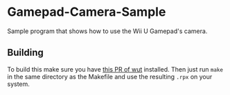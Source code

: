 # Gamepad-Camera-Sample
Sample program that shows how to use the Wii U Gamepad's camera.

## Building
To build this make sure you have [this PR of wut](https://github.com/devkitPro/wut/pull/329) installed. Then just run `make` in the same directory as the Makefile and use the resulting `.rpx` on your system.
